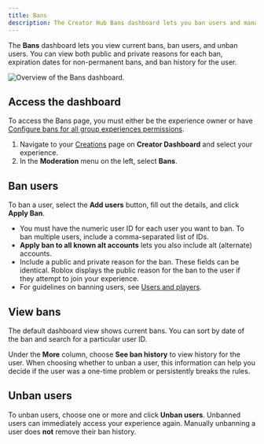 ```yaml
---
title: Bans
description: The Creator Hub Bans dashboard lets you ban users and manage bans.
---
```


The **Bans** dashboard lets you view current bans, ban users, and unban users. You can view both public and private reasons for each ban, expiration dates for non-permanent bans, and ban history for the user.

![Overview of the Bans dashboard.](../assets/analytics/bans/bans-overview.png)

## Access the dashboard

To access the Bans page, you must either be the experience owner or have [Configure bans for all group experiences permissions](../projects/groups.md#roles-and-permissions).

1. Navigate to your [Creations](https://create.roblox.com/dashboard/creations) page on **Creator Dashboard** and select your experience.
1. In the **Moderation** menu on the left, select **Bans**.

## Ban users

To ban a user, select the **Add users** button, fill out the details, and click **Apply Ban**.

- You must have the numeric user ID for each user you want to ban. To ban multiple users, include a comma-separated list of IDs.
- **Apply ban to all known alt accounts** lets you also include alt (alternate) accounts.
- Include a public and private reason for the ban. These fields can be identical. Roblox displays the public reason for the ban to the user if they attempt to join your experience.
- For guidelines on banning users, see [Users and players](../players/index.md#ban-guidelines).

## View bans

The default dashboard view shows current bans. You can sort by date of the ban and search for a particular user ID.

Under the **More** column, choose **See ban history** to view history for the user. When choosing whether to unban a user, this information can help you decide if the user was a one-time problem or persistently breaks the rules.

## Unban users

To unban users, choose one or more and click **Unban users**. Unbanned users can immediately access your experience again. Manually unbanning a user does **not** remove their ban history.
